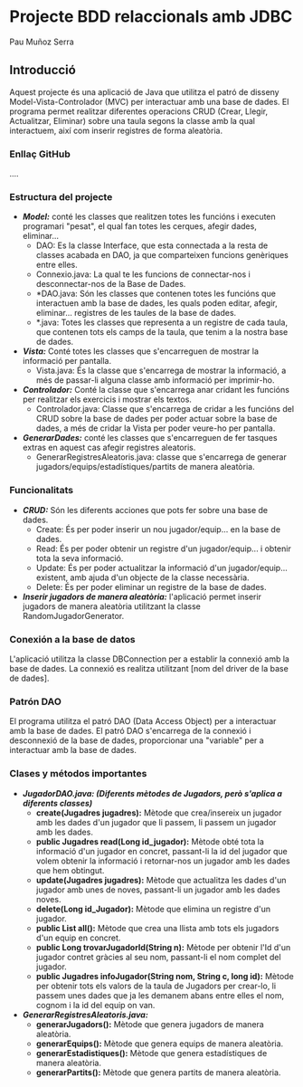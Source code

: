# Projecte BDD relaccionals amb JDBC 
Pau Muñoz Serra

## Introducció
Aquest projecte és una aplicació de Java que utilitza el patró de disseny Model-Vista-Controlador (MVC) per interactuar amb una base de dades. El programa permet realitzar diferentes operacions CRUD (Crear, Llegir, Actualitzar, Eliminar) sobre una taula segons la classe amb la qual interactuem, així com inserir registres de forma aleatòria.

### Enllaç GitHub

....

### Estructura del projecte

- ***Model:*** conté les classes que realitzen totes les funcións i executen programari "pesat", el qual fan totes les cerques, afegir dades, eliminar... 
  - DAO: Es la classe Interface, que esta connectada a la resta de classes acabada en DAO, ja que comparteixen funcions genèriques entre elles.
  - Connexio.java: La qual te les funcions de connectar-nos i desconnectar-nos de la Base de Dades.
  - *DAO.java: Són les classes que contenen totes les funcións que interactuen amb la base de dades, les quals poden editar, afegir, eliminar... registres de les taules de la base de dades.
  - *.java: Totes les classes que representa a un registre de cada taula, que contenen tots els camps de la taula, que tenim a la nostra base de dades.
- ***Vista:*** Conté totes les classes que s'encarreguen de mostrar la informació per pantalla.
  - Vista.java: És la classe que s'encarrega de mostrar la informació, a més de passar-li alguna classe amb informació per imprimir-ho.
- ***Controlador:*** Conté la classe que s'encarrega anar cridant les funcións per realitzar els exercicis i mostrar els textos.
  - Controlador.java: Classe que s'encarrega de cridar a les funcións del CRUD sobre la base de dades per poder actuar sobre la base de dades, a més de cridar la Vista per poder veure-ho per pantalla.
- ***GenerarDades:*** conté les classes que s'encarreguen de fer tasques extras en aquest cas afegir registres aleatoris.
  - GenerarRegistresAleatoris.java: classe que s'encarrega de generar jugadors/equips/estadístiques/partits de manera aleatòria.


### Funcionalitats

- ***CRUD:*** Són les diferents acciones que pots fer sobre una base de dades.
  - Create: És per poder inserir un nou jugador/equip... en la base de dades.
  - Read: És per poder obtenir un registre d'un jugador/equip... i obtenir tota la seva informació.
  - Update: És per poder actualitzar la informació d'un jugador/equip... existent, amb ajuda d'un objecte de la classe necessària.
  - Delete: És per poder eliminar un registre de la base de dades.
- ***Inserir jugadors de manera aleatòria:*** l'aplicació permet inserir jugadors de manera aleatòria utilitzant la classe RandomJugadorGenerator.

### Conexión a la base de datos

L'aplicació utilitza la classe DBConnection per a establir la connexió amb la base de dades. La connexió es realitza utilitzant [nom del driver de la base de dades].

### Patrón DAO

El programa utilitza el patró DAO (Data Access Object) per a interactuar amb la base de dades. El patró DAO s'encarrega de la connexió i desconnexió de la base de dades, proporcionar una "variable" per a interactuar amb la base de dades.

### Clases y métodos importantes

- ***JugadorDAO.java: (Diferents mètodes de Jugadors, però s'aplica a diferents classes)***
  - **create(Jugadres jugadres):** Mètode que crea/insereix un jugador amb les dades d'un jugador que li passem, li passem un jugador amb les dades.
  - **public Jugadres read(Long id_jugador):** Mètode obté tota la informació d'un jugador en concret, passant-li la id del jugador que volem obtenir la informació i retornar-nos un jugador amb les dades que hem obtingut.
  - **update(Jugadres jugadres):** Mètode que actualitza les dades d'un jugador amb unes de noves, passant-li un jugador amb les dades noves.
  - **delete(Long id_Jugador):** Mètode que elimina un registre d'un jugador.
  - **public List<Jugadres> all():** Mètode que crea una llista amb tots els jugadors d'un equip en concret.
  - **public Long trovarJugadorId(String n):** Mètode per obtenir l'Id d'un jugador contret gràcies al seu nom, passant-li el nom complet del jugador.
  - **public Jugadres infoJugador(String nom, String c, long id):** Mètode per obtenir tots els valors de la taula de Jugadors per crear-lo, li passem unes dades que ja les demanem abans entre elles el nom, cognom i la id del equip on van.
- ***GenerarRegistresAleatoris.java:***
  - **generarJugadors():** Mètode que genera jugadors de manera aleatòria.
  - **generarEquips():** Mètode que genera equips de manera aleatòria.
  - **generarEstadistiques():** Mètode que genera estadístiques de manera aleatòria.
  - **generarPartits():** Mètode que genera partits de manera aleatòria.
